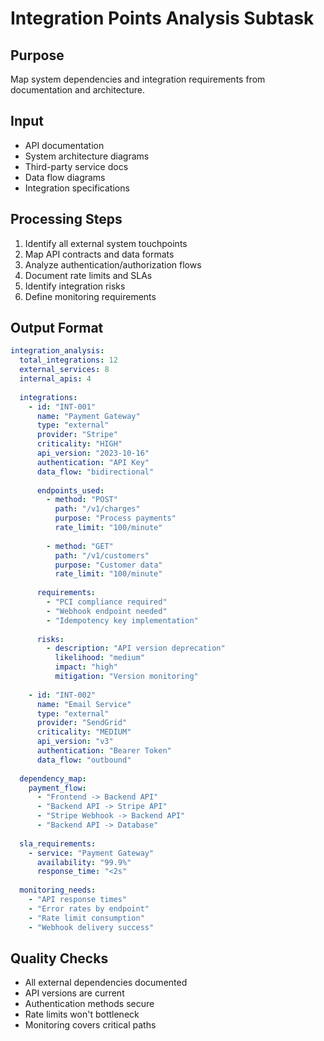 # Integration Points Analysis Subtask

## Purpose
Map system dependencies and integration requirements from documentation and architecture.

## Input
- API documentation
- System architecture diagrams
- Third-party service docs
- Data flow diagrams
- Integration specifications

## Processing Steps
1. Identify all external system touchpoints
2. Map API contracts and data formats
3. Analyze authentication/authorization flows
4. Document rate limits and SLAs
5. Identify integration risks
6. Define monitoring requirements

## Output Format
```yaml
integration_analysis:
  total_integrations: 12
  external_services: 8
  internal_apis: 4
  
  integrations:
    - id: "INT-001"
      name: "Payment Gateway"
      type: "external"
      provider: "Stripe"
      criticality: "HIGH"
      api_version: "2023-10-16"
      authentication: "API Key"
      data_flow: "bidirectional"
      
      endpoints_used:
        - method: "POST"
          path: "/v1/charges"
          purpose: "Process payments"
          rate_limit: "100/minute"
          
        - method: "GET"
          path: "/v1/customers"
          purpose: "Customer data"
          rate_limit: "100/minute"
          
      requirements:
        - "PCI compliance required"
        - "Webhook endpoint needed"
        - "Idempotency key implementation"
        
      risks:
        - description: "API version deprecation"
          likelihood: "medium"
          impact: "high"
          mitigation: "Version monitoring"
          
    - id: "INT-002"
      name: "Email Service"
      type: "external"
      provider: "SendGrid"
      criticality: "MEDIUM"
      api_version: "v3"
      authentication: "Bearer Token"
      data_flow: "outbound"
      
  dependency_map:
    payment_flow:
      - "Frontend -> Backend API"
      - "Backend API -> Stripe API"
      - "Stripe Webhook -> Backend API"
      - "Backend API -> Database"
      
  sla_requirements:
    - service: "Payment Gateway"
      availability: "99.9%"
      response_time: "<2s"
      
  monitoring_needs:
    - "API response times"
    - "Error rates by endpoint"
    - "Rate limit consumption"
    - "Webhook delivery success"
```

## Quality Checks
- All external dependencies documented
- API versions are current
- Authentication methods secure
- Rate limits won't bottleneck
- Monitoring covers critical paths